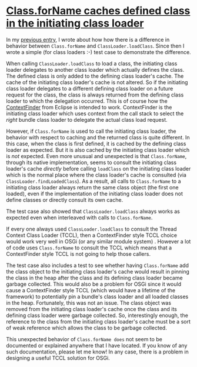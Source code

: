 [Class.forName caches defined class in the initiating class loader](http://blog.bjhargrave.com/2007/09/classforname-caches-defined-class-in.html)
=================================================================

In my [previous entry](http://blog.bjhargrave.com/2007/07/why-do-classforname-and.html), I wrote about how how there is a difference in behavior between `Class.forName` and `ClassLoader.loadClass`. Since then I wrote a simple (for class loaders :-) test case to demonstrate the difference.

When calling `ClassLoader.loadClass` to load a class, the initiating class loader delegates to another class loader which actually defines the class. The defined class is only added to the defining class loader's cache. The cache of the initiating class loader's cache is not altered. So if the initiating class loader delegates to a different defining class loader on a future request for the class, the class is always returned from the defining class loader to which the delegation occurred. This is of course how the [ContextFinder](http://wiki.eclipse.org/index.php/Context_Class_Loader_Enhancements) from Eclipse is intended to work. ContextFinder is the initiating class loader which uses context from the call stack to select the *right* bundle class loader to delegate the actual class load request.

However, if `Class.forName` is used to call the initiating class loader, the behavior with respect to caching and the returned class is quite different. In this case, when the class is first defined, it is cached by the defining class loader as expected. But it is also cached by the initiating class loader which is *not* expected. Even more unusual and unexpected is that `Class.forName`, through its native implementation, seems to consult the initiating class loader's cache *directly* before calling `loadClass` on the initiating class loader which is the normal place where the class loader's cache is consulted (via `ClassLoader.findLoadedClass`). As a result, all calls to `Class.forName` to a initiating class loader always return the same class object (the first one loaded), even if the implementation of the initiating class loader does not define classes or directly consult its own cache.

The test case also showed that `ClassLoader.loadClass` always works as expected even when interleaved with calls to `Class.forName`.

If every one always used `ClassLoader.loadClass` to consult the Thread Context Class Loader (TCCL), then a ContextFinder style TCCL choice would work very well in OSGi (or any similar module system) . However a lot of code uses `Class.forName` to consult the TCCL which means that a ContextFinder style TCCL is not going to help those callers.

The test case also includes a test to see whether having `Class.forName` add the class object to the initiating class loader's cache would result in pinning the class in the heap after the class and its defining class loader became garbage collected. This would also be a problem for OSGi since it would cause a ContextFinder style TCCL (which would have a lifetime of the framework) to potentially pin a bundle's class loader and all loaded classes in the heap. Fortunately, this was not an issue. The class object was removed from the initiating class loader's cache once the class and its defining class loader were garbage collected. So, interestingly enough, the reference to the class from the initiating class loader's cache must be a sort of weak reference which allows the class to be garbage collected.

This unexpected behavior of `Class.forName does` not seem to be documented or explained anywhere that I have located. If you know of any such documentation, please let me know! In any case, there is a problem in designing a useful TCCL solution for OSGi. 